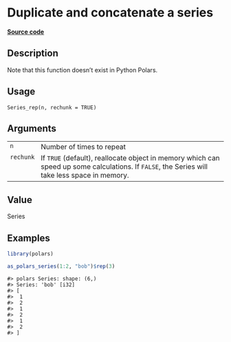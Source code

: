 

# Duplicate and concatenate a series

[**Source code**](https://github.com/pola-rs/r-polars/tree/main/R/series__series.R#L1011)

## Description

Note that this function doesn’t exist in Python Polars.

## Usage

<pre><code class='language-R'>Series_rep(n, rechunk = TRUE)
</code></pre>

## Arguments

<table>
<tr>
<td style="white-space: nowrap; font-family: monospace; vertical-align: top">
<code id="Series_rep_:_n">n</code>
</td>
<td>
Number of times to repeat
</td>
</tr>
<tr>
<td style="white-space: nowrap; font-family: monospace; vertical-align: top">
<code id="Series_rep_:_rechunk">rechunk</code>
</td>
<td>
If <code>TRUE</code> (default), reallocate object in memory which can
speed up some calculations. If <code>FALSE</code>, the Series will take
less space in memory.
</td>
</tr>
</table>

## Value

Series

## Examples

``` r
library(polars)

as_polars_series(1:2, "bob")$rep(3)
```

    #> polars Series: shape: (6,)
    #> Series: 'bob' [i32]
    #> [
    #>  1
    #>  2
    #>  1
    #>  2
    #>  1
    #>  2
    #> ]

